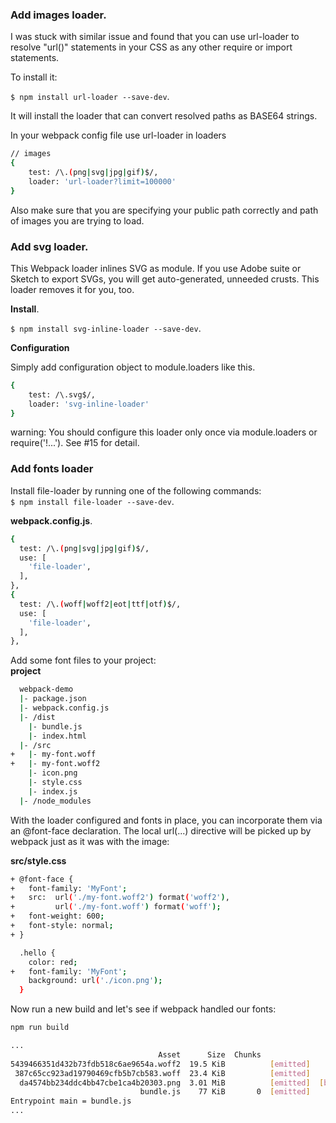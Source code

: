 ### Add images loader.

I was stuck with similar issue and found that you can use url-loader to resolve "url()" statements in your CSS as any other require or import statements.  

To install it:  

`$ npm install url-loader --save-dev`.  

It will install the loader that can convert resolved paths as BASE64 strings.

In your webpack config file use url-loader in loaders

```sh
// images
{
    test: /\.(png|svg|jpg|gif)$/,
    loader: 'url-loader?limit=100000'
}
```

Also make sure that you are specifying your public path correctly and path of images you are trying to load.


### Add svg loader.

This Webpack loader inlines SVG as module. If you use Adobe suite or Sketch to export SVGs, you will get auto-generated, unneeded crusts. This loader removes it for you, too.  

__Install__. 

`$ npm install svg-inline-loader --save-dev`. 

__Configuration__   

Simply add configuration object to module.loaders like this.  

```sh
{
    test: /\.svg$/,
    loader: 'svg-inline-loader'
}
```

warning: You should configure this loader only once via module.loaders or require('!...'). See #15 for detail.

### Add fonts loader

Install file-loader by running one of the following commands:  
`$ npm install file-loader --save-dev`. 

__webpack.config.js__. 
```sh
{
  test: /\.(png|svg|jpg|gif)$/,
  use: [
    'file-loader',
  ],
},
{
  test: /\.(woff|woff2|eot|ttf|otf)$/,
  use: [
    'file-loader',
  ],
},
```

Add some font files to your project:  
__project__
```sh
  webpack-demo
  |- package.json
  |- webpack.config.js
  |- /dist
    |- bundle.js
    |- index.html
  |- /src
+   |- my-font.woff
+   |- my-font.woff2
    |- icon.png
    |- style.css
    |- index.js
  |- /node_modules
```

With the loader configured and fonts in place, you can incorporate them via an @font-face declaration. The local url(...) directive will be picked up by webpack just as it was with the image:  

__src/style.css__ 

```sh
+ @font-face {
+   font-family: 'MyFont';
+   src:  url('./my-font.woff2') format('woff2'),
+         url('./my-font.woff') format('woff');
+   font-weight: 600;
+   font-style: normal;
+ }

  .hello {
    color: red;
+   font-family: 'MyFont';
    background: url('./icon.png');
  }
```

Now run a new build and let's see if webpack handled our fonts:

```sh
npm run build

...
                                 Asset      Size  Chunks                    Chunk Names
5439466351d432b73fdb518c6ae9654a.woff2  19.5 KiB          [emitted]
 387c65cc923ad19790469cfb5b7cb583.woff  23.4 KiB          [emitted]
  da4574bb234ddc4bb47cbe1ca4b20303.png  3.01 MiB          [emitted]  [big]
                             bundle.js    77 KiB       0  [emitted]         main
Entrypoint main = bundle.js
...
```
